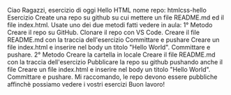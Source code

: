 Ciao Ragazzi,
esercizio di oggi Hello HTML
nome repo: htmlcss-hello
Esercizio
Create una repo su github su cui mettere un file README.md ed il file index.html. Usate uno dei due metodi fatti vedere in aula:
1° Metodo
Creare il repo su GitHub.
Clonare il repo con VS Code.
Creare il file README.md con la traccia dell'esercizio
Committare e pushare
Creare un file index.html e inserire nel body un titolo "Hello World".
Committare e pushare.
2° Metodo
Creare la cartella in locale
Creare il file README.md con la traccia dell'esercizio
Pubblicare la repo su github pushando anche il file
Creare un file index.html e inserire nel body un titolo "Hello World".
Committare e pushare.
Mi raccomando, le repo devono essere pubbliche affinchè possiamo vedere i vostri esercizi
Buon lavoro!
